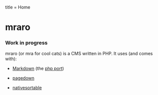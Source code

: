 title = Home

#  mraro

### Work in progress

mraro (or mra for cool cats) is a CMS written in PHP. It uses (and comes with):

- [Markdown][1] (the [php port][2])
- [pagedown][3]
- [nativesortable][4]
    

  [1]: http://daringfireball.net/projects/markdown/
  [2]: http://michelf.ca/projects/php-markdown/
  [3]: https://code.google.com/p/pagedown/
  [4]: https://github.com/bgrins/nativesortable

 
